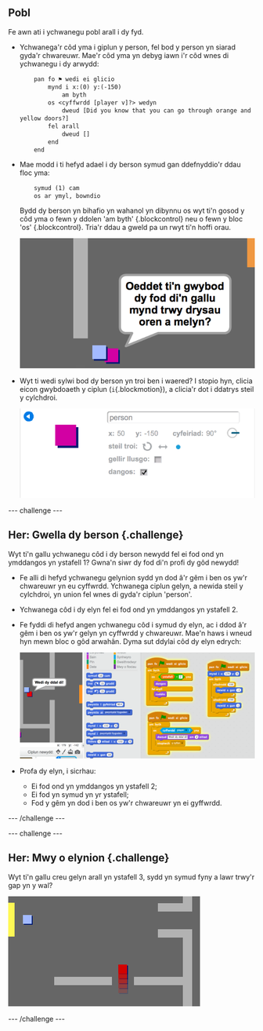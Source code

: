 ## Pobl

Fe awn ati i ychwanegu pobl arall i dy fyd.

+ Ychwanega'r côd yma i giplun y person, fel bod y person yn siarad gyda'r chwareuwr. Mae'r côd yma yn debyg iawn i'r côd wnes di ychwanegu i dy arwydd:

	```blocks
		pan fo ⚑ wedi ei glicio
			mynd i x:(0) y:(-150)
				am byth
   			os <cyffwrdd [player v]?> wedyn
      			dweud [Did you know that you can go through orange and yellow doors?]
   			fel arall
      			dweud []
   			end
		end
	```

+ Mae modd i ti hefyd adael i dy berson symud gan ddefnyddio'r ddau floc yma:

	```blocks
		symud (1) cam
		os ar ymyl, bowndio
	```

	Bydd dy berson yn bihafio yn wahanol yn dibynnu os wyt ti'n gosod y côd yma o fewn y ddolen 'am byth' {.blockcontrol} neu o fewn y bloc 'os' {.blockcontrol}. Tria'r ddau a gweld pa un rwyt ti'n hoffi orau.

	![screenshot](images/world-person-test.png)

+ Wyt ti wedi sylwi bod dy berson yn troi ben i waered? I stopio hyn, clicia eicon gwybdoaeth y ciplun (`i`{.blockmotion}), a clicia'r dot i ddatrys steil y cylchdroi.

	![screenshot](images/world-person-rotate.png)

--- challenge ---

	
## Her: Gwella dy berson {.challenge}
Wyt ti'n gallu ychwanegu côd i dy berson newydd fel ei fod ond yn ymddangos yn ystafell 1? Gwna'n siwr dy fod di'n profi dy gôd newydd!

+ Fe alli di hefyd ychwanegu gelynion sydd yn dod â'r gêm i ben os yw'r chwareuwr yn eu cyffwrdd.  Ychwanega ciplun gelyn, a newida steil y cylchdroi, yn union fel wnes di gyda'r ciplun 'person'.

+ Ychwanega côd i dy elyn fel ei fod ond yn ymddangos yn ystafell 2.

+ Fe fyddi di hefyd angen ychwanegu côd i symud dy elyn, ac i ddod â'r gêm i ben os yw'r gelyn yn cyffwrdd y chwareuwr. Mae'n haws i wneud hyn mewn bloc o gôd arwahân. Dyma sut ddylai côd dy elyn edrych:

	![screenshot](images/world-enemy-code.png)

+ Profa dy elyn, i sicrhau:
	+ Ei fod ond yn ymddangos yn ystafell 2;
	+ Ei fod yn symud yn yr ystafell;
	+ Fod y gêm yn dod i ben os yw'r chwareuwr yn ei gyffwrdd.
	
--- /challenge ---

--- challenge ---

## Her: Mwy o elynion {.challenge}
Wyt ti'n gallu creu gelyn arall yn ystafell 3, sydd yn symud fyny a lawr trwy'r gap yn y wal?

![screenshot](images/world-enemy2.png)

--- /challenge ---
